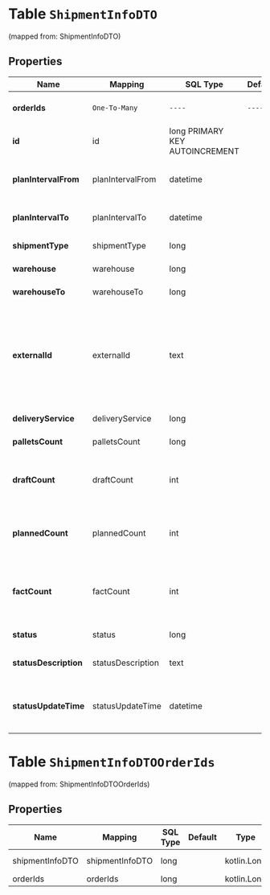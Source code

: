 
# Table `ShipmentInfoDTO`
(mapped from: ShipmentInfoDTO)

## Properties
Name | Mapping | SQL Type | Default | Type | Description | Notes
---- | ------- | -------- | ------- | ---- | ----------- | -----
**orderIds** | `One-To-Many` | `----` | `----`  | **kotlin.collections.Set&lt;kotlin.Long&gt;** | Идентификаторы заказов в отгрузке. | 
**id** | id | long PRIMARY KEY AUTOINCREMENT |  | **kotlin.Long** | Идентификатор отгрузки. |  [optional]
**planIntervalFrom** | planIntervalFrom | datetime |  | [**java.time.LocalDateTime**](java.time.LocalDateTime.md) | Начало планового интервала отгрузки. |  [optional]
**planIntervalTo** | planIntervalTo | datetime |  | [**java.time.LocalDateTime**](java.time.LocalDateTime.md) | Конец планового интервала отгрузки. |  [optional]
**shipmentType** | shipmentType | long |  | [**ShipmentType**](ShipmentType.md) |  |  [optional] [foreignkey]
**warehouse** | warehouse | long |  | [**PartnerShipmentWarehouseDTO**](PartnerShipmentWarehouseDTO.md) |  |  [optional] [foreignkey]
**warehouseTo** | warehouseTo | long |  | [**PartnerShipmentWarehouseDTO**](PartnerShipmentWarehouseDTO.md) |  |  [optional] [foreignkey]
**externalId** | externalId | text |  | **kotlin.String** | Идентификатор отгрузки в вашей системе. Если вы еще не передавали идентификатор, вернется идентификатор из параметра &#x60;id&#x60;. |  [optional]
**deliveryService** | deliveryService | long |  | [**DeliveryServiceDTO**](DeliveryServiceDTO.md) |  |  [optional] [foreignkey]
**palletsCount** | palletsCount | long |  | [**PalletsCountDTO**](PalletsCountDTO.md) |  |  [optional] [foreignkey]
**draftCount** | draftCount | int |  | **kotlin.Int** | Количество заказов, которое Маркет запланировал к отгрузке. |  [optional]
**plannedCount** | plannedCount | int |  | **kotlin.Int** | Количество заказов, которое Маркет подтвердил к отгрузке. |  [optional]
**factCount** | factCount | int |  | **kotlin.Int** | Количество заказов, принятых в сортировочном центре или пункте приема. |  [optional]
**status** | status | long |  | [**ShipmentStatusType**](ShipmentStatusType.md) |  |  [optional] [foreignkey]
**statusDescription** | statusDescription | text |  | **kotlin.String** | Описание статуса отгрузки. |  [optional]
**statusUpdateTime** | statusUpdateTime | datetime |  | [**java.time.LocalDateTime**](java.time.LocalDateTime.md) | Время последнего изменения статуса отгрузки. |  [optional]


# **Table `ShipmentInfoDTOOrderIds`**
(mapped from: ShipmentInfoDTOOrderIds)

## Properties
Name | Mapping | SQL Type | Default | Type | Description | Notes
---- | ------- | -------- | ------- | ---- | ----------- | -----
shipmentInfoDTO | shipmentInfoDTO | long | | kotlin.Long | Primary Key | *one*
orderIds | orderIds | long | | kotlin.Long | Foreign Key | *many*


















